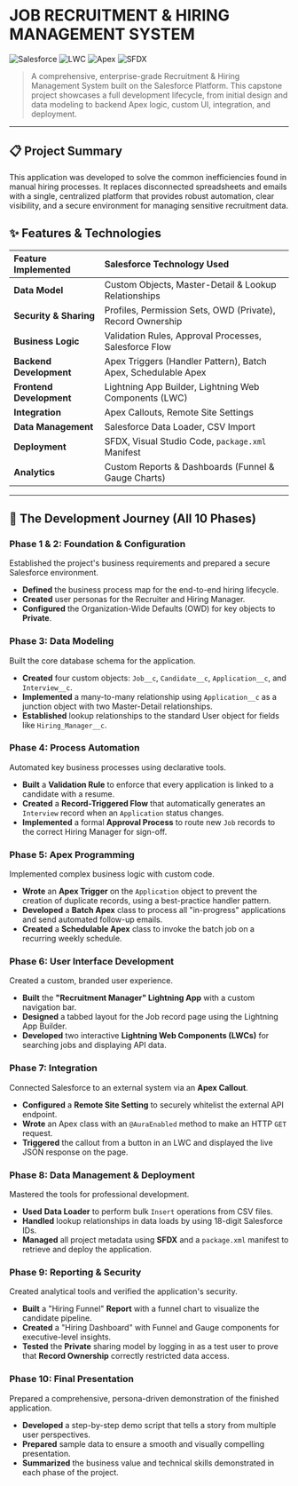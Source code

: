 # JOB RECRUITMENT & HIRING MANAGEMENT SYSTEM

![Salesforce](https://img.shields.io/badge/Platform-Salesforce-blue.svg?style=for-the-badge&logo=salesforce)
![LWC](https://img.shields.io/badge/UI-LWC-orange.svg?style=for-the-badge)
![Apex](https://img.shields.io/badge/Code-Apex-green.svg?style=for-the-badge)
![SFDX](https://img.shields.io/badge/Tools-SFDX%20&%20VS%20Code-lightgrey.svg?style=for-the-badge)

> A comprehensive, enterprise-grade Recruitment & Hiring Management System built on the Salesforce Platform. This capstone project showcases a full development lifecycle, from initial design and data modeling to backend Apex logic, custom UI, integration, and deployment.

---

## 📋 Project Summary

This application was developed to solve the common inefficiencies found in manual hiring processes. It replaces disconnected spreadsheets and emails with a single, centralized platform that provides robust automation, clear visibility, and a secure environment for managing sensitive recruitment data.

## ✨ Features & Technologies

| Feature Implemented | Salesforce Technology Used |
| :--- | :--- |
| **Data Model** | Custom Objects, Master-Detail & Lookup Relationships |
| **Security & Sharing** | Profiles, Permission Sets, OWD (Private), Record Ownership |
| **Business Logic** | Validation Rules, Approval Processes, Salesforce Flow |
| **Backend Development** | Apex Triggers (Handler Pattern), Batch Apex, Schedulable Apex |
| **Frontend Development** | Lightning App Builder, Lightning Web Components (LWC) |
| **Integration** | Apex Callouts, Remote Site Settings |
| **Data Management** | Salesforce Data Loader, CSV Import |
| **Deployment** | SFDX, Visual Studio Code, `package.xml` Manifest |
| **Analytics** | Custom Reports & Dashboards (Funnel & Gauge Charts) |

---
## 🚀 The Development Journey (All 10 Phases)

### Phase 1 & 2: Foundation & Configuration
Established the project's business requirements and prepared a secure Salesforce environment.
* **Defined** the business process map for the end-to-end hiring lifecycle.
* **Created** user personas for the Recruiter and Hiring Manager.
* **Configured** the Organization-Wide Defaults (OWD) for key objects to **Private**.

### Phase 3: Data Modeling
Built the core database schema for the application.
* **Created** four custom objects: `Job__c`, `Candidate__c`, `Application__c`, and `Interview__c`.
* **Implemented** a many-to-many relationship using `Application__c` as a junction object with two Master-Detail relationships.
* **Established** lookup relationships to the standard User object for fields like `Hiring_Manager__c`.

### Phase 4: Process Automation
Automated key business processes using declarative tools.
* **Built** a **Validation Rule** to enforce that every application is linked to a candidate with a resume.
* **Created** a **Record-Triggered Flow** that automatically generates an `Interview` record when an `Application` status changes.
* **Implemented** a formal **Approval Process** to route new `Job` records to the correct Hiring Manager for sign-off.

### Phase 5: Apex Programming
Implemented complex business logic with custom code.
* **Wrote** an **Apex Trigger** on the `Application` object to prevent the creation of duplicate records, using a best-practice handler pattern.
* **Developed** a **Batch Apex** class to process all "in-progress" applications and send automated follow-up emails.
* **Created** a **Schedulable Apex** class to invoke the batch job on a recurring weekly schedule.

### Phase 6: User Interface Development
Created a custom, branded user experience.
* **Built** the **"Recruitment Manager" Lightning App** with a custom navigation bar.
* **Designed** a tabbed layout for the Job record page using the Lightning App Builder.
* **Developed** two interactive **Lightning Web Components (LWCs)** for searching jobs and displaying API data.

### Phase 7: Integration
Connected Salesforce to an external system via an **Apex Callout**.
* **Configured** a **Remote Site Setting** to securely whitelist the external API endpoint.
* **Wrote** an Apex class with an `@AuraEnabled` method to make an HTTP `GET` request.
* **Triggered** the callout from a button in an LWC and displayed the live JSON response on the page.

### Phase 8: Data Management & Deployment
Mastered the tools for professional development.
* **Used** **Data Loader** to perform bulk `Insert` operations from CSV files.
* **Handled** lookup relationships in data loads by using 18-digit Salesforce IDs.
* **Managed** all project metadata using **SFDX** and a `package.xml` manifest to retrieve and deploy the application.

### Phase 9: Reporting & Security
Created analytical tools and verified the application's security.
* **Built** a "Hiring Funnel" **Report** with a funnel chart to visualize the candidate pipeline.
* **Created** a "Hiring Dashboard" with Funnel and Gauge components for executive-level insights.
* **Tested** the **Private** sharing model by logging in as a test user to prove that **Record Ownership** correctly restricted data access.

### Phase 10: Final Presentation
Prepared a comprehensive, persona-driven demonstration of the finished application.
* **Developed** a step-by-step demo script that tells a story from multiple user perspectives.
* **Prepared** sample data to ensure a smooth and visually compelling presentation.
* **Summarized** the business value and technical skills demonstrated in each phase of the project.
